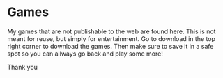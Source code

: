 # Games
My games that are not publishable to the web are found here.
This is not meant for reuse, but simply for entertainment.
Go to download in the top right corner to download the games.
Then make sure to save it in a safe spot so you can allways go back and play some more!

Thank you
